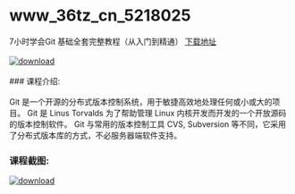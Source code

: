 # www_36tz_cn_5218025
7小时学会Git 基础全套完整教程（从入门到精通）
[下载地址](http://www.36tz.cn/article/5218025 "下载地址")
<br/></br>[![download](http://36tz.cn/muke_img/2021_01_1-122-300x183.png "下载地址")](http://www.36tz.cn/article/5218025 "下载地址")
<br/></br>### 课程介绍:<br/></br>Git 是一个开源的分布式版本控制系统，用于敏捷高效地处理任何或小或大的项目。
Git 是 Linus Torvalds 为了帮助管理 Linux 内核开发而开发的一个开放源码的版本控制软件。
Git 与常用的版本控制工具 CVS, Subversion 等不同，它采用了分布式版本库的方式，不必服务器端软件支持。

### 课程截图:
[![download](http://36tz.cn/muke_img/2021_01_2-140.png "下载地址")](http://www.36tz.cn/article/5218025 "下载地址")
